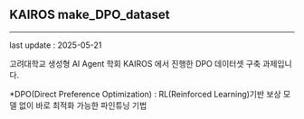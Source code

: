 ## KAIROS make_DPO_dataset
----
last update : 2025-05-21

고려대학교 생성형 AI Agent 학회 KAIROS 에서 진행한 DPO 데이터셋 구축 과제입니다.

*DPO(Direct Preference Optimization) : RL(Reinforced Learning)기반 보상 모델 없이 바로 최적화 가능한 파인튜닝 기법

